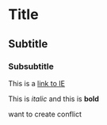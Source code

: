 # Title

## Subtitle

### Subsubtitle

This is a [link to IE](https://ie.edu)

This is *italic* and this is **bold**

want to create conflict
